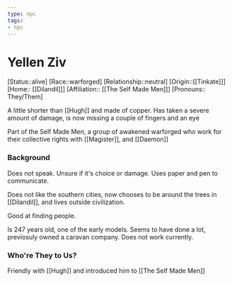 ```yaml
---
type: npc
tags: 
- npc
---
```


# Yellen Ziv
[Status::alive]
[Race::warforged]
[Relationship::neutral]
[Origin::[[Tinkate]]]
[Home:: [[Dilandil]]]
[Affiliation:: [[The Self Made Men]]]
[Pronouns:: They/Them]

A little shorter than [[Hugh]] and made of copper.  Has taken a severe amount of damage, is now missing a couple of fingers and an eye

Part of the Self Made Men, a group of awakened warforged who work for their collective rights with [[Magister]], and [[Daemon]]

### Background
Does not speak. Unsure if it's choice or damage. Uses paper and pen to communicate.

Does not like the southern cities, now chooses to be around the trees in [[Dilandil]], and lives outside civilization. 

Good at finding people.

Is 247 years old, one of the early models. Seems to have done a lot, previosuly owned a caravan company.  Does not work currently. 

### Who're They to Us?
Friendly with [[Hugh]] and introduced him to [[The Self Made Men]]

